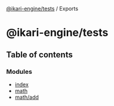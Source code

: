 [@ikari-engine/tests](README.md) / Exports

# @ikari-engine/tests

## Table of contents

### Modules

- [index](modules/index.md)
- [math](modules/math.md)
- [math/add](modules/math_add.md)
